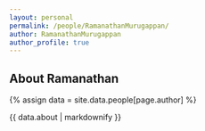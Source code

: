 ```yaml
---
layout: personal
permalink: /people/RamanathanMurugappan/
author: RamanathanMurugappan
author_profile: true
---
```

## About Ramanathan
{% assign data = site.data.people[page.author] %}
<div style="text-align: justify">{{ data.about | markdownify }}</div>
